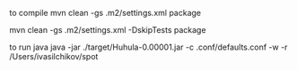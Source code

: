 
to compile 
mvn clean -gs .m2/settings.xml package

mvn clean -gs .m2/settings.xml -DskipTests package 

to run java 
java -jar ./target/Huhula-0.00001.jar -c .conf/defaults.conf -w -r /Users/ivasilchikov/spot


